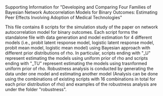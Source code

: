 Supporting Information for
"Developing and Comparing Four Families of Bayesian Network Autocorrelation Models for Binary Outcomes: Estimating Peer Effects Involving Adoption of Medical Technologies"

This file contains 8 scripts for the simulation study of the paper on network autocorrelation model for binary outcomes. 
Each script forms the standalone file with data generation and model estimation for 4 different models (i.e., probit latent response model, logistic latent response model, probit mean model, logistic mean model) using Bayesian approach with different prior distributions of rho.
In particular, scripts ending with "_U" represent estimating the models using uniform prior of rho and scripts ending with "_TU" represent estimating the models using trasnformed uniform prior of rho. 
Robustness analysis is conducted by generating the data under one model and estimating another model (Analysis can be done using the combinations of existing scripts with 16 combinations in total for each prior distribution of rho) and examples of the robustness analysis are under the folder "robustness". 
